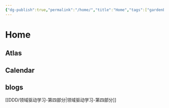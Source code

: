 ```yaml
---
{"dg-publish":true,"permalink":"/home/","title":"Home","tags":["gardenEntry"]}
---
```




# Home


## Atlas


## Calendar


## blogs 

[[DDD/领域驱动学习-第四部分\|领域驱动学习-第四部分]]